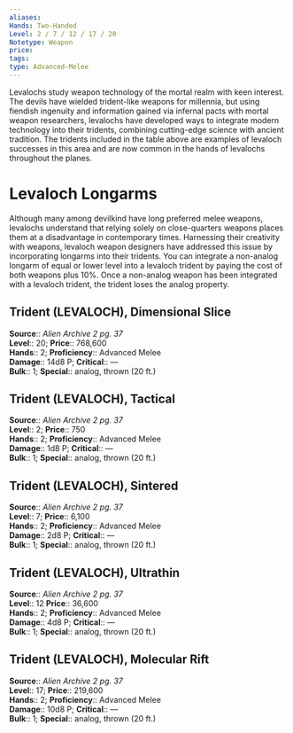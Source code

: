 ```yaml
---
aliases: 
Hands: Two-Handed
Level: 2 / 7 / 12 / 17 / 20
Notetype: Weapon
price: 
tags: 
type: Advanced-Melee
---
```

Levalochs study weapon technology of the mortal realm with keen interest. The devils have wielded trident-like weapons for millennia, but using fiendish ingenuity and information gained via infernal pacts with mortal weapon researchers, levalochs have developed ways to integrate modern technology into their tridents, combining cutting-edge science with ancient tradition. The tridents included in the table above are examples of levaloch successes in this area and are now common in the hands of levalochs throughout the planes.

# Levaloch Longarms

Although many among devilkind have long preferred melee weapons, levalochs understand that relying solely on close-quarters weapons places them at a disadvantage in contemporary times. Harnessing their creativity with weapons, levaloch weapon designers have addressed this issue by incorporating longarms into their tridents. You can integrate a non-analog longarm of equal or lower level into a levaloch trident by paying the cost of both weapons plus 10%. Once a non-analog weapon has been integrated with a levaloch trident, the trident loses the analog property.  

## Trident (LEVALOCH), Dimensional Slice

**Source**:: _Alien Archive 2 pg. 37_  
**Level**:: 20;
**Price**:: 768,600  
**Hands**:: 2;
**Proficiency**:: Advanced Melee  
**Damage**:: 14d8 P;
**Critical**:: —  
**Bulk**:: 1;
**Special**:: analog, thrown (20 ft.)

## Trident (LEVALOCH), Tactical

**Source**:: _Alien Archive 2 pg. 37_  
**Level**:: 2;
**Price**:: 750  
**Hands**:: 2;
**Proficiency**:: Advanced Melee  
**Damage**:: 1d8 P;
**Critical**:: —  
**Bulk**:: 1;
**Special**:: analog, thrown (20 ft.)

## Trident (LEVALOCH), Sintered

**Source**:: _Alien Archive 2 pg. 37_  
**Level**:: 7;
**Price**:: 6,100  
**Hands**:: 2;
**Proficiency**:: Advanced Melee  
**Damage**:: 2d8 P;
**Critical**:: —  
**Bulk**:: 1;
**Special**:: analog, thrown (20 ft.)

## Trident (LEVALOCH), Ultrathin

**Source**:: _Alien Archive 2 pg. 37_  
**Level**:: 12
**Price**:: 36,600  
**Hands**:: 2;
**Proficiency**:: Advanced Melee  
**Damage**:: 4d8 P;
**Critical**:: —  
**Bulk**:: 1;
**Special**:: analog, thrown (20 ft.)

## Trident (LEVALOCH), Molecular Rift

**Source**:: _Alien Archive 2 pg. 37_  
**Level**:: 17;
**Price**:: 219,600  
**Hands**:: 2;
**Proficiency**:: Advanced Melee  
**Damage**:: 10d8 P;
**Critical**:: —  
**Bulk**:: 1;
**Special**:: analog, thrown (20 ft.)
